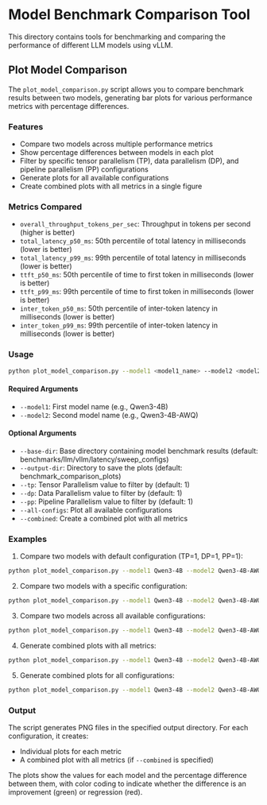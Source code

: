 # Model Benchmark Comparison Tool

This directory contains tools for benchmarking and comparing the performance of different LLM models using vLLM.

## Plot Model Comparison

The `plot_model_comparison.py` script allows you to compare benchmark results between two models, generating bar plots for various performance metrics with percentage differences.

### Features

- Compare two models across multiple performance metrics
- Show percentage differences between models in each plot
- Filter by specific tensor parallelism (TP), data parallelism (DP), and pipeline parallelism (PP) configurations
- Generate plots for all available configurations
- Create combined plots with all metrics in a single figure

### Metrics Compared

- `overall_throughput_tokens_per_sec`: Throughput in tokens per second (higher is better)
- `total_latency_p50_ms`: 50th percentile of total latency in milliseconds (lower is better)
- `total_latency_p99_ms`: 99th percentile of total latency in milliseconds (lower is better)
- `ttft_p50_ms`: 50th percentile of time to first token in milliseconds (lower is better)
- `ttft_p99_ms`: 99th percentile of time to first token in milliseconds (lower is better)
- `inter_token_p50_ms`: 50th percentile of inter-token latency in milliseconds (lower is better)
- `inter_token_p99_ms`: 99th percentile of inter-token latency in milliseconds (lower is better)

### Usage

```bash
python plot_model_comparison.py --model1 <model1_name> --model2 <model2_name> [options]
```

#### Required Arguments

- `--model1`: First model name (e.g., Qwen3-4B)
- `--model2`: Second model name (e.g., Qwen3-4B-AWQ)

#### Optional Arguments

- `--base-dir`: Base directory containing model benchmark results (default: benchmarks/llm/vllm/latency/sweep_configs)
- `--output-dir`: Directory to save the plots (default: benchmark_comparison_plots)
- `--tp`: Tensor Parallelism value to filter by (default: 1)
- `--dp`: Data Parallelism value to filter by (default: 1)
- `--pp`: Pipeline Parallelism value to filter by (default: 1)
- `--all-configs`: Plot all available configurations
- `--combined`: Create a combined plot with all metrics

### Examples

1. Compare two models with default configuration (TP=1, DP=1, PP=1):
```bash
python plot_model_comparison.py --model1 Qwen3-4B --model2 Qwen3-4B-AWQ
```

2. Compare two models with a specific configuration:
```bash
python plot_model_comparison.py --model1 Qwen3-4B --model2 Qwen3-4B-AWQ --tp 2 --dp 4 --pp 1
```

3. Compare two models across all available configurations:
```bash
python plot_model_comparison.py --model1 Qwen3-4B --model2 Qwen3-4B-AWQ --all-configs
```

4. Generate combined plots with all metrics:
```bash
python plot_model_comparison.py --model1 Qwen3-4B --model2 Qwen3-4B-AWQ --combined
```

5. Generate combined plots for all configurations:
```bash
python plot_model_comparison.py --model1 Qwen3-4B --model2 Qwen3-4B-AWQ --all-configs --combined
```

### Output

The script generates PNG files in the specified output directory. For each configuration, it creates:
- Individual plots for each metric
- A combined plot with all metrics (if `--combined` is specified)

The plots show the values for each model and the percentage difference between them, with color coding to indicate whether the difference is an improvement (green) or regression (red).
